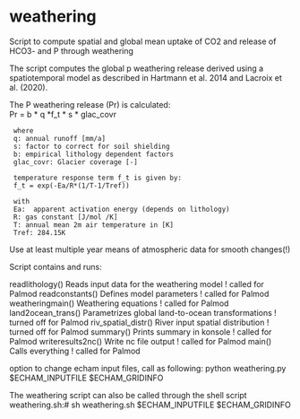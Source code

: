 # weathering
Script to compute spatial and global mean uptake of CO2 and release of HCO3- and P through weathering

The script computes the global p weathering release derived using a spatiotemporal model as described in Hartmann et al. 2014
and Lacroix et al. (2020).

  The P weathering release (Pr) is calculated:                
     Pr = b * q *f_t * s * glac_covr
     
     where
     q: annual runoff [mm/a]
     s: factor to correct for soil shielding
     b: empirical lithology dependent factors 
     glac_covr: Glacier coverage [-]
     
     temperature response term f_t is given by:
     f_t = exp(-Ea/R*(1/T-1/Tref))
     
     with
     Ea:  apparent activation energy (depends on lithology)
     R: gas constant [J/mol /K] 
     T: annual mean 2m air temperature in [K]
     Tref: 284.15K


 Use at least multiple year means of atmospheric data for smooth changes(!)

 Script contains and runs:

 readlithology()     Reads input data for the weathering model   ! called for Palmod
 readconstants()     Defines model parameters                    ! called for Palmod
 weatheringmain()    Weathering equations                        ! called for Palmod
 land2ocean_trans()  Parametrizes global land-to-ocean transformations  ! turned off for Palmod
 riv_spatial_distr() River input spatial distribution            ! turned off for Palmod
 summary()           Prints summary in konsole                   ! called for Palmod
 writeresults2nc()   Write nc file output                        ! called for Palmod
 main()              Calls everything                            ! called for Palmod

 option to change echam input files, call as following:
 python weathering.py $ECHAM_INPUTFILE $ECHAM_GRIDINFO
 
 The weathering script can also be called through the shell script weathering.sh:#
  sh weathering.sh $ECHAM_INPUTFILE $ECHAM_GRIDINFO
